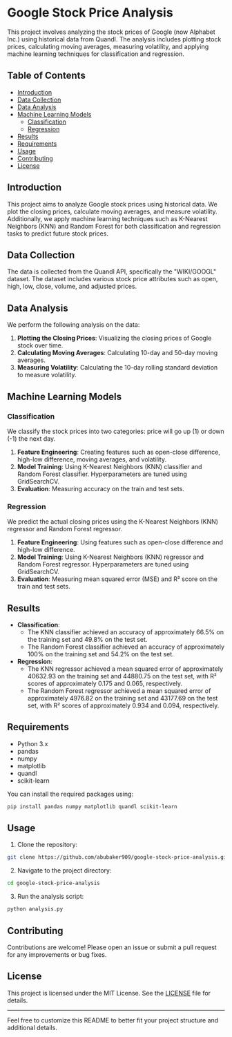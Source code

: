 # Google Stock Price Analysis

This project involves analyzing the stock prices of Google (now Alphabet Inc.) using historical data from Quandl. The analysis includes plotting stock prices, calculating moving averages, measuring volatility, and applying machine learning techniques for classification and regression.

## Table of Contents

- [Introduction](#introduction)
- [Data Collection](#data-collection)
- [Data Analysis](#data-analysis)
- [Machine Learning Models](#machine-learning-models)
  - [Classification](#classification)
  - [Regression](#regression)
- [Results](#results)
- [Requirements](#requirements)
- [Usage](#usage)
- [Contributing](#contributing)
- [License](#license)

## Introduction

This project aims to analyze Google stock prices using historical data. We plot the closing prices, calculate moving averages, and measure volatility. Additionally, we apply machine learning techniques such as K-Nearest Neighbors (KNN) and Random Forest for both classification and regression tasks to predict future stock prices.

## Data Collection

The data is collected from the Quandl API, specifically the "WIKI/GOOGL" dataset. The dataset includes various stock price attributes such as open, high, low, close, volume, and adjusted prices.

## Data Analysis

We perform the following analysis on the data:

1. **Plotting the Closing Prices**: Visualizing the closing prices of Google stock over time.
2. **Calculating Moving Averages**: Calculating 10-day and 50-day moving averages.
3. **Measuring Volatility**: Calculating the 10-day rolling standard deviation to measure volatility.

## Machine Learning Models

### Classification

We classify the stock prices into two categories: price will go up (1) or down (-1) the next day.

1. **Feature Engineering**: Creating features such as open-close difference, high-low difference, moving averages, and volatility.
2. **Model Training**: Using K-Nearest Neighbors (KNN) classifier and Random Forest classifier. Hyperparameters are tuned using GridSearchCV.
3. **Evaluation**: Measuring accuracy on the train and test sets.

### Regression

We predict the actual closing prices using the K-Nearest Neighbors (KNN) regressor and Random Forest regressor.

1. **Feature Engineering**: Using features such as open-close difference and high-low difference.
2. **Model Training**: Using K-Nearest Neighbors (KNN) regressor and Random Forest regressor. Hyperparameters are tuned using GridSearchCV.
3. **Evaluation**: Measuring mean squared error (MSE) and R² score on the train and test sets.

## Results

- **Classification**: 
  - The KNN classifier achieved an accuracy of approximately 66.5% on the training set and 49.8% on the test set.
  - The Random Forest classifier achieved an accuracy of approximately 100% on the training set and 54.2% on the test set.
- **Regression**:
  - The KNN regressor achieved a mean squared error of approximately 40632.93 on the training set and 44880.75 on the test set, with R² scores of approximately 0.175 and 0.065, respectively.
  - The Random Forest regressor achieved a mean squared error of approximately 4976.82 on the training set and 43177.69 on the test set, with R² scores of approximately 0.934 and 0.094, respectively.

## Requirements

- Python 3.x
- pandas
- numpy
- matplotlib
- quandl
- scikit-learn

You can install the required packages using:

```bash
pip install pandas numpy matplotlib quandl scikit-learn
```

## Usage

1. Clone the repository:

```bash
git clone https://github.com/abubaker909/google-stock-price-analysis.git
```

2. Navigate to the project directory:

```bash
cd google-stock-price-analysis
```

3. Run the analysis script:

```bash
python analysis.py
```

## Contributing

Contributions are welcome! Please open an issue or submit a pull request for any improvements or bug fixes.

## License

This project is licensed under the MIT License. See the [LICENSE](LICENSE) file for details.

---

Feel free to customize this README to better fit your project structure and additional details.
